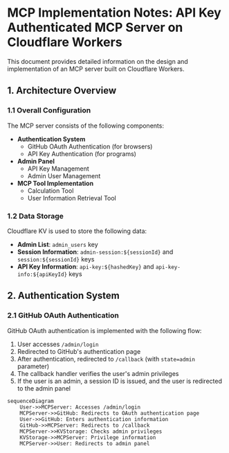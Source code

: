 # MCP Implementation Notes: API Key Authenticated MCP Server on Cloudflare Workers

This document provides detailed information on the design and implementation of an MCP server built on Cloudflare Workers.

## 1. Architecture Overview

### 1.1 Overall Configuration

The MCP server consists of the following components:

- **Authentication System**
  - GitHub OAuth Authentication (for browsers)
  - API Key Authentication (for programs)
- **Admin Panel**
  - API Key Management
  - Admin User Management
- **MCP Tool Implementation**
  - Calculation Tool
  - User Information Retrieval Tool

### 1.2 Data Storage

Cloudflare KV is used to store the following data:

- **Admin List**: `admin_users` key
- **Session Information**: `admin-session:${sessionId}` and `session:${sessionId}` keys
- **API Key Information**: `api-key:${hashedKey}` and `api-key-info:${apiKeyId}` keys

## 2. Authentication System

### 2.1 GitHub OAuth Authentication

GitHub OAuth authentication is implemented with the following flow:

1. User accesses `/admin/login`
2. Redirected to GitHub's authentication page
3. After authentication, redirected to `/callback` (with `state=admin` parameter)
4. The callback handler verifies the user's admin privileges
5. If the user is an admin, a session ID is issued, and the user is redirected to the admin panel

```mermaid
sequenceDiagram
    User->>MCPServer: Accesses /admin/login
    MCPServer->>GitHub: Redirects to OAuth authentication page
    User->>GitHub: Enters authentication information
    GitHub->>MCPServer: Redirects to /callback
    MCPServer->>KVStorage: Checks admin privileges
    KVStorage->>MCPServer: Privilege information
    MCPServer->>User: Redirects to admin panel